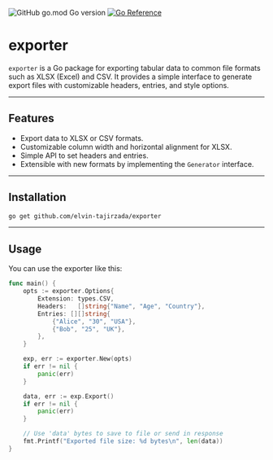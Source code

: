 ![GitHub go.mod Go version](https://img.shields.io/github/go-mod/go-version/elvin-tajirzada/exporter)
[![Go Reference](https://pkg.go.dev/badge/github.com/elvin-tajirzada/exporter.svg)](https://pkg.go.dev/github.com/elvin-tajirzada/exporter)
# exporter

`exporter` is a Go package for exporting tabular data to common file formats such as XLSX (Excel) and CSV. It provides a simple interface to generate export files with customizable headers, entries, and style options.

---

## Features

- Export data to XLSX or CSV formats.
- Customizable column width and horizontal alignment for XLSX.
- Simple API to set headers and entries.
- Extensible with new formats by implementing the `Generator` interface.

---

## Installation

```bash
go get github.com/elvin-tajirzada/exporter
```

---

## Usage

You can use the exporter like this:

```go
func main() {
	opts := exporter.Options{
		Extension: types.CSV,
		Headers:   []string{"Name", "Age", "Country"},
		Entries: [][]string{
			{"Alice", "30", "USA"},
			{"Bob", "25", "UK"},
		},
	}

	exp, err := exporter.New(opts)
	if err != nil {
		panic(err)
	}

	data, err := exp.Export()
	if err != nil {
		panic(err)
	}

	// Use 'data' bytes to save to file or send in response
	fmt.Printf("Exported file size: %d bytes\n", len(data))
}


